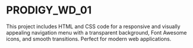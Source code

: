 # PRODIGY_WD_01
This project includes HTML and CSS code for a responsive and visually appealing navigation menu with a transparent background, Font Awesome icons, and smooth transitions. Perfect for modern web applications.
